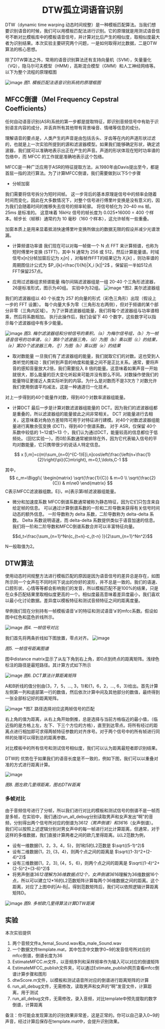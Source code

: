 # <div align='center'> DTW孤立词语音识别 </div>

DTW（dynamic time warping 动态时间规整）是一种模板匹配算法。当我们想要识别语音的时候，我们可以用模板匹配法进行识别。它的原理就是用测试语音信号不断对比模板库中的模板语音信号，并计算对比后产生的相似度，取相似度最大者为识别结果。本次实验主要研究两个问题，一是如何取得对比数据，二是DTW算法的核心思想。

除了DTW算法之外，常用的语音识别算法还有支持向量机（SVM），矢量量化（VQ），隐马尔可夫模型（HMM），高斯混合模型（GMM）和人工神经网络等。
以下为整个流程的原理框图

![image](https://user-images.githubusercontent.com/88413945/185897806-e70beca6-5e54-4d27-a44e-fcc34bce3a1c.png)
*图1. 模板匹配法语音识别系统的原理框图*

## MFCC倒谱（Mel Frequency Cepstral Coefficients）

任何自动语音识别(ASR)系统的第一步都是提取特征，即识别音频信号中有助于识别语言内容的成分，并丢弃所有其他带有背景噪音、情绪等信息的成分。

理解语音的要点是，人类产生的声音是由包括舌头、牙齿等在内的声道形状过滤的，也就是上一次实验所提到的源和滤波器模型。如果我们能够确定形状，确定滤波器，我们就可以准确地表示出正在产生的声音。声道的形状体现在短时功率谱的包络中，而 MFCC 的工作就是准确地表示这个包络。

MFCC是一种广泛应用于ASR的特征提取方法，从1980年由Davis提出至今，都是首屈一指的流行算法。为了计算MFCC倒谱，我们需要做到以下5个步骤

- 分帧加窗

我们需要将信号拆分为短时间帧。 这一步背后的基本原理是信号中的频率会随着时间而变化，因此在大多数情况下，对整个信号进行傅里叶变换是没有意义的，因为我们会随着时间的推移失去信号的频率轮廓。 将信号帧化为 20–40 ms 帧。 25ms 是标准的。 这意味着 16kHz 信号的帧长度为 0.025*16000 = 400 个样本。帧步长（帧移）通常约为 10 毫秒（160 个样本），这允许帧有一些重叠。

加窗本质上是用来显着抵消快速傅里叶变换所做出的数据无限的假设并减少光谱泄漏。

- 计算频谱功率谱
我们现在可以对每一帧做一个 N 点 FFT 来计算频谱，也称为短时傅里叶变换 (STFT)，其中 N 通常为 256 或 512，然后计算能量谱。时域信号x[n]分帧加窗后记为 $x_i[n]$ ，对每帧作FFT的结果记为 $X_i[k]$ ，则功率谱的周期图估计公式为 $P_i[k]=\frac{1}{N}|X_i [k]|^2$ 。保留前一半如512点FFT保留257点。

- 应用过滤器组求频谱能量
梅尔间隔滤波器组是一组 20-40 个三角形滤波器，26是标准形式，图示为40组。 实验中为32组。
![image](https://user-images.githubusercontent.com/88413945/185898266-8216e301-ef77-435f-88e7-6de395449d2d.png)
*图2. 美尔滤波器组

我们的滤波器组以 40 个长度为 257 的向量的形式（彩色三角形）出现（假设上一步的 FFT 设置）。 每个向量大多为零（三角形左右两侧），但对于频谱的某个部分非零（三角内区域）。 为了计算滤波器组能量，我们将每个滤波器组与功率谱相乘，然后将系数相加。 执行此操作后，我们会留下 40 个数字，这些数字可以指示每个滤波器组中有多少能量。

![image](https://user-images.githubusercontent.com/88413945/185898390-60cdd66b-fc0c-48fa-81d8-7f71ab49af0d.png)
*图3. 梅尔滤波器组和分帧信号的乘积。（a）为梅尔信号组，（b）为一帧语音信号的功率谱，（c）第8个滤波器三角，（d）为图（b）乘以图（c）的结果，（e）第20个滤波器三角，（f）为图（b）乘以图（e）的结果* 

- 取对数能量
一旦我们有了滤波器组的能量，我们就取它们的对数。这也受到人类听觉的推动：我们听到声音的响度和能量之间不是正比关系。通常，要将声音的感知音量放大2倍，我们需要投入 8 倍的能量。这意味着如果声音一开始就很大，那么能量的巨大变化听起来可能并没有那么不同。对数操作使我们的能量特征更接近人类实际听到的内容。为什么是对数而不是3次方？对数允许我们使用倒谱平均减法，这是一种通道归一化技术。

对上一步得到的40个能量作对数，得到40个对数率波器组能量。

- 计算DCT
最后一步是计算对数滤波器组能量的 DCT。因为我们的滤波器组都是重叠的，所以滤波器组的能量彼此之间非常相关。 DCT 对能量进行去相关，这意味着对角协方差矩阵可用于对特征进行建模。对40个对数滤波器组能量进行离散余弦变换 (DCT)，得到40个倒谱系数。 对于 ASR，仅保留 40个系数中较低的 1~12或1~13 个，我们认为通过DCT，能量较高的信息都位于低频处。（回忆实验一）。而0阶系数通常被排除在外，因为它代表输入信号的平均对数能量，它只携带很少的说话人特定信息。

$$
x ̂[i,m]=c(m)\sum_{n=0}^{C-1}E[i,n]cos\left(\frac{\left(n+\frac{1}{2}\right)\pi}{C}m\right), m=0,1,\ldots,C-1
$$

其中，
$$
c_m=\Biggl\{ \begin{matrix}
\sqrt{\frac{1}{C}} & m=0 \\
\sqrt{\frac{2}{C}} & m\ne0
\end{matrix}
$$
C表示MFCC滤波器组数。E[i，m]表示第i帧滤波器组能量。

- 微分和加速度系数
MFCC倒谱系数通常被称为静态特征，因为它们只包含来自给定帧的信息。 可以通过计算倒谱系数的一阶和二阶导数来获得有关信号时间动态的额外信息。 一阶导数称为 delta 系数，二阶导数称为 delta-delta 系数。 Delta 系数说明语速，而 delta-delta 系数提供类似于语音加速的信息。我们将一阶和二阶导数和MFCC倒谱系数合并可以丰富特征向量。

$$d_t=\frac{\sum_{n=1}^Nn(c_{t+n}-c_{t-n} )}{2\sum_{n=1}^Nn^2}$$

N一般取值为2。

## DTW算法
使用动态时间规整方法进行模板匹配的原因是因为语音信号的差异总是存在，如图所示同一个女声在不同时间下说出的你好的波形，并不总是一致的。我们的语速、口腔形状、心情等等都会影响我们的发音，所以模板匹配不是100%的结果，只是在众多匹配结果里取相似度更高的一个。相似度最高意味着差异度最小，我们喜欢以最小化讨论数据。差异度以模板特征和测试音频特征之间的距离度量。

举例我们现在分别持有一帧模板语音‘a’的特征和测试语音‘a’的mfcc系数。假设如图中红色和蓝色折线所示。

![image](https://user-images.githubusercontent.com/88413945/185900154-0e06a71e-63f4-484a-af5e-5e14cb1376a6.png)
*图4. 一帧信号对比*

我们首先将两条折线如下图放置，零点对齐。
![image](https://user-images.githubusercontent.com/88413945/185900369-59c26032-3af0-4ef9-9168-e992797a1b02.png)

*图5. 一帧信号距离图谱*

图中distance matrix显示了从左下角到右上角，即0点到终点的距离矩阵。浅绿色标注的路径是最短路径。其计算方式如下所示

![image](https://user-images.githubusercontent.com/88413945/185900463-7061d6e5-4944-44f3-ad23-2f0d180efcea.png)
*图6. DCT算法计算距离矩阵*

A和B折线的值分别由{3，7，5，…, 3，1}和{1，6，2，…, 6，3}给出。首先计算左侧第一列和底部第一行的数值，然后依次计算中间及其他部分的数值，最终得到一张全部标记好的距离矩阵。

![image](https://user-images.githubusercontent.com/88413945/185900565-71b4d5f5-d7f7-4cdf-a69b-26d08e24a039.png)
*图7. 路径选择对应这两帧信号的匹配

右上角的值为距离，从右上角开始倒推，总是选择与当前方格临近的最小值，（临近指的是方格上左，左下、下三个方位的方格），直至到达零点。将所有经过的距离点进行相加即可求得两帧特征参数的对齐序号。对于两个信号中的所有帧进行同样的处理可以得到总的距离参数。

对比模板中的所有信号和测试信号相似度，我们可以认为距离最短者即识别结果。

DTW的 优势在于如果我们的语音长度是不一致的，例如下图，我们可以以重叠对准的方式进行距离计算。

![image](https://user-images.githubusercontent.com/88413945/185900728-ab9aad34-a663-457a-9f2b-68ff2d8dbcc1.png)

*图8. 图左欧几里得距离，图右DTW距离*

### 多帧对比
由于音频信号进行了分帧，所以我们进行对比的模板和测试信号的倒谱不是一帧而是多帧，在实验中，我们通过run_all_debug分别读取男声和女声发出“啊”的音频，分别得出两个信号所对应的倒谱为36*12（男声倒谱）和36*16（女声倒谱）。我们可以按照上述逻辑分别对男女声中的每一帧进行对比计算距离，但通常，对于这样的多维数据，我们直接计算两者之间的欧几里得距离。以L2范数为例，

- 设有一维数据{1，2，3，4，5}，则1和5的L2范数是 $\sqrt((5-1)^2)$   
- 设有二维数据{1，2}, {3，4}，则两个点之间的距离是 $\sqrt((1-3)^2+(2-4)^2)$ 
- 设有三维数据{1，2，3}, {4，5，6}，则两个点之间的距离是 $\sqrt((1-4)^2+(2-5)^2+(3-6)^2)$ 
- 将男声倒谱36*12理解为36维数据点12个，女声倒谱36*16理解为36维数据16个点，所以可以建立12*16的L2范数矩阵计算每两个36维数据之间的距离。这个距离，对应了上图中的|Ai-Bj|。得到范数矩阵后，我们可以依照逻辑计算距离矩阵D。

![image](https://user-images.githubusercontent.com/88413945/185901117-62483e25-4b43-4b3b-8450-b2dd730505bb.png)
*图9. 多帧欧几里得算法计算DTW距离*

## 实验

本次实验提供  
1.	两个音频文件a_femal_Sound.wav和a_male_Sound.wav  
2.	一个数据文件template.mat，其中包含中文数字0~9的发音信号所对应的mfcc倒谱，倒谱长度为36  
3.	EstimateMFCC.m文件，以音频序列和采样频率作为输入可以对应的倒谱矩阵  
4.	EstimateMFCC_publish文件夹，可以通过Estimate_publish网页查看mfcc倒谱计算步骤和图形  
5.	dtwScore.m文件，以模板和测试语音所对应的倒谱进行距离矩阵的计算  
6.	run_all_debug文件，无需修改，读取男声和女声的“啊”发音文件，计算距离，用于测试  
7.	run_all_debug文件，无需修改，录入音频，对比template中预先提取的数字倒谱，计算距离  

备注：你可能会发现算法的识别效果非常差，这是正常的。你可以自己录入0~9的声音，经过计算后保存在template.mat中，会提升识别效果。



